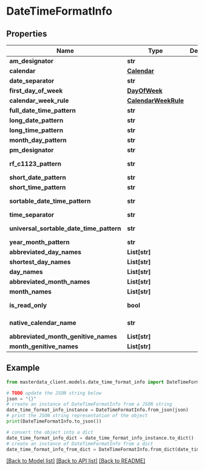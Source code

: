 # DateTimeFormatInfo


## Properties

Name | Type | Description | Notes
------------ | ------------- | ------------- | -------------
**am_designator** | **str** |  | [optional] 
**calendar** | [**Calendar**](Calendar.md) |  | [optional] 
**date_separator** | **str** |  | [optional] 
**first_day_of_week** | [**DayOfWeek**](DayOfWeek.md) |  | [optional] 
**calendar_week_rule** | [**CalendarWeekRule**](CalendarWeekRule.md) |  | [optional] 
**full_date_time_pattern** | **str** |  | [optional] 
**long_date_pattern** | **str** |  | [optional] 
**long_time_pattern** | **str** |  | [optional] 
**month_day_pattern** | **str** |  | [optional] 
**pm_designator** | **str** |  | [optional] 
**rf_c1123_pattern** | **str** |  | [optional] [readonly] 
**short_date_pattern** | **str** |  | [optional] 
**short_time_pattern** | **str** |  | [optional] 
**sortable_date_time_pattern** | **str** |  | [optional] [readonly] 
**time_separator** | **str** |  | [optional] 
**universal_sortable_date_time_pattern** | **str** |  | [optional] [readonly] 
**year_month_pattern** | **str** |  | [optional] 
**abbreviated_day_names** | **List[str]** |  | [optional] 
**shortest_day_names** | **List[str]** |  | [optional] 
**day_names** | **List[str]** |  | [optional] 
**abbreviated_month_names** | **List[str]** |  | [optional] 
**month_names** | **List[str]** |  | [optional] 
**is_read_only** | **bool** |  | [optional] [readonly] 
**native_calendar_name** | **str** |  | [optional] [readonly] 
**abbreviated_month_genitive_names** | **List[str]** |  | [optional] 
**month_genitive_names** | **List[str]** |  | [optional] 

## Example

```python
from masterdata_client.models.date_time_format_info import DateTimeFormatInfo

# TODO update the JSON string below
json = "{}"
# create an instance of DateTimeFormatInfo from a JSON string
date_time_format_info_instance = DateTimeFormatInfo.from_json(json)
# print the JSON string representation of the object
print(DateTimeFormatInfo.to_json())

# convert the object into a dict
date_time_format_info_dict = date_time_format_info_instance.to_dict()
# create an instance of DateTimeFormatInfo from a dict
date_time_format_info_from_dict = DateTimeFormatInfo.from_dict(date_time_format_info_dict)
```
[[Back to Model list]](../README.md#documentation-for-models) [[Back to API list]](../README.md#documentation-for-api-endpoints) [[Back to README]](../README.md)


